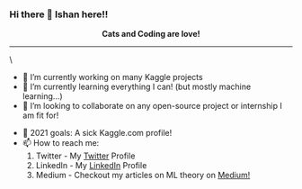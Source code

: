 ### Hi there 👋 Ishan here!!

<center><b>Cats and Coding are love!</b></center>

---

\

- 🔭 I’m currently working on many Kaggle projects
- 🌱 I’m currently learning everything I can! (but mostly machine learning...)
- 👯 I’m looking to collaborate on any open-source project or internship I am fit for!
<!-- - 🤔 I’m looking for help with ... -->
- 💬 2021 goals: A sick Kaggle.com profile!
- 📫 How to reach me: 
  1. Twitter - My [Twitter](https://twitter.com/art_of_zero) Profile
  2. LinkedIn - My [LinkedIn](https://www.linkedin.com/in/ishan-shishodiya-5100061b9/) Profile
  3. Medium - Checkout my articles on ML theory on [Medium!](https://medium.com/@sly.of.zero)
